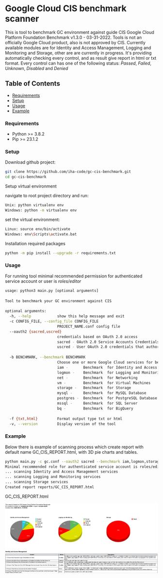 # Google Cloud CIS benchmark scanner

This is tool to benchmark GC environment against guide CIS Google Cloud Platform Foundation Benchmark v1.3.0 - 03-31-2022.
Tools is not an officially Google Cloud product, also is not approved by CIS.
Currently available modules are for Identity and Access Management, Logging and Monitoring and Storage, other are are currently in progress. 
It's providing automatically checking every control, and as result give report in html or txt format. Every control can has one of the following status:
_Passed_, _Failed_, _Unknown_, _Disabled_ and _Denied_

## Table of Contents

- [Requirements](#requirements)
- [Setup](#setup)
- [Usage](#usage)
- [Example](#example)


### Requirements

* Python >= 3.8.2
* Pip >= 23.1.2

### Setup

Download github project:
```bash
git clone https://github.com/iha-code/gc-cis-benchmark.git
cd gc-cis-benchmark
```
Setup virtual environment 

navigate to root project directory and run: 

```bash
Unix: python virtualenv env
Windows: python -m virtualenv env
```

set the virtual environment:

```bash
Linux: source env/bin/activate
Windows: env\Scripts\activate.bat
```

Installation required packages
```bash
python -m pip install --upgrade -r requirements.txt
```


### Usage
For running tool minimal recommended permission for authenticated service account or user is _roles/editor_

```bash
usage: python3 main.py [optional arguments]

Tool to benchmark your GC environment against CIS

optional arguments:
  -h, --help            show this help message and exit
  -c CONFIG_FILE, --config_file CONFIG_FILE
                        PROJECT_NAME.conf config file
  --oauth2 {sacred,uscred}
                        credentials based on OAuth 2.0 access
                        sacred - OAuth 2.0 Service Accounts Credentials
                        uscred - User OAuth 2.0 credentials that authorize access to a user’s data

  -b BENCHMARK, --benchmark BENCHMARK
                        Choose one or more Google Cloud services for benchmark,
                        iam -       Benchmark  for Identity and Access Management
                        logmon -    Benchmark  for Logging and Monitoring
                        net -       Benchmark  for Networking
                        vm -        Benchmark  for Virtual Machines
                        storage -   Benchmark  for Storage
                        mysql -     Benchmark  for MySQL Database
                        postgres -  Benchmark  for PostgreSQL Database
                        mssql -     Benchmark  for SQL Server
                        bq -        Benchmark  for BigQuery

  -f {txt,html}         Format output type txt or html
  -v, --version         Display version of the tool
```

### Example
Below there is example of scanning process which create report with default name GC_CIS_REPORT.html, with 3D pie charts and tables. 
```bash
python main.py -c gc.conf --oauth2 sacred --benchmark iam,logmon,storage -f html
Minimal recommended role for authenticated service account is roles/editor
... scanning Identity and Access Management services
... scanning Logging and Monitoring services
... scanning Storage services
Created report reports/GC_CIS_REPORT.html
```
GC_CIS_REPORT.html

![HTML REPORT](report.png)

